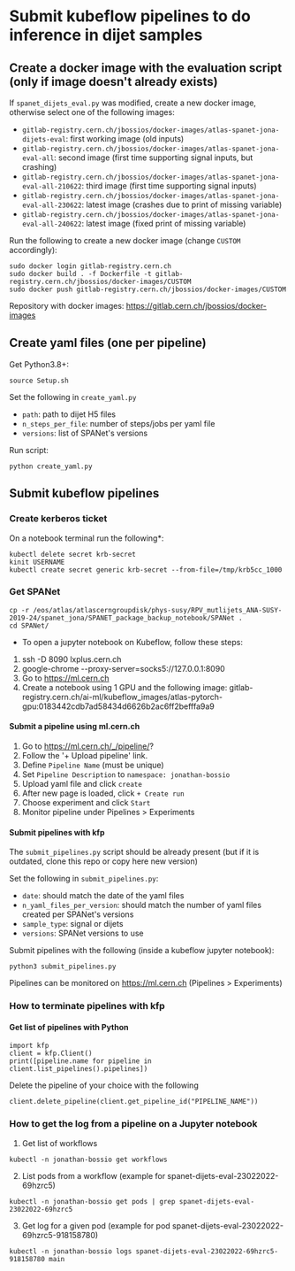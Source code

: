 # Submit kubeflow pipelines to do inference in dijet samples

## Create a docker image with the evaluation script (only if image doesn't already exists)

If ```spanet_dijets_eval.py``` was modified, create a new docker image, otherwise select one of the following images:

- ```gitlab-registry.cern.ch/jbossios/docker-images/atlas-spanet-jona-dijets-eval```: first working image (old inputs)
- ```gitlab-registry.cern.ch/jbossios/docker-images/atlas-spanet-jona-eval-all```: second image (first time supporting signal inputs, but crashing)
- ```gitlab-registry.cern.ch/jbossios/docker-images/atlas-spanet-jona-eval-all-210622```: third image (first time supporting signal inputs)
- ```gitlab-registry.cern.ch/jbossios/docker-images/atlas-spanet-jona-eval-all-230622```: latest image (crashes due to print of missing variable)
- ```gitlab-registry.cern.ch/jbossios/docker-images/atlas-spanet-jona-eval-all-240622```: latest image (fixed print of missing variable)

Run the following to create a new docker image (change ```CUSTOM``` accordingly):

```
sudo docker login gitlab-registry.cern.ch
sudo docker build . -f Dockerfile -t gitlab-registry.cern.ch/jbossios/docker-images/CUSTOM
sudo docker push gitlab-registry.cern.ch/jbossios/docker-images/CUSTOM
```

Repository with docker images: https://gitlab.cern.ch/jbossios/docker-images

## Create yaml files (one per pipeline)

Get Python3.8+:

```
source Setup.sh
```

Set the following in ```create_yaml.py```

- ```path```: path to dijet H5 files
- ```n_steps_per_file```: number of steps/jobs per yaml file
- ```versions```: list of SPANet's versions

Run script:

```
python create_yaml.py
```

## Submit kubeflow pipelines

### Create kerberos ticket

On a notebook terminal run the following*:

```
kubectl delete secret krb-secret
kinit USERNAME
kubectl create secret generic krb-secret --from-file=/tmp/krb5cc_1000
```

### Get SPANet

```
cp -r /eos/atlas/atlascerngroupdisk/phys-susy/RPV_mutlijets_ANA-SUSY-2019-24/spanet_jona/SPANET_package_backup_notebook/SPANet .
cd SPANet/
```

* To open a jupyter notebook on Kubeflow, follow these steps:

1. ssh -D 8090 lxplus.cern.ch
2. google-chrome --proxy-server=socks5://127.0.0.1:8090
3. Go to https://ml.cern.ch
4. Create a notebook using 1 GPU and the following image: gitlab-registry.cern.ch/ai-ml/kubeflow_images/atlas-pytorch-gpu:0183442cdb7ad58434d6626b2ac6ff2befffa9a9

#### Submit a pipeline using ml.cern.ch

1. Go to https://ml.cern.ch/_/pipeline/?
2. Follow the '+ Upload pipeline' link.
3. Define ```Pipeline Name``` (must be unique)
4. Set ```Pipeline Description``` to ```namespace: jonathan-bossio```
5. Upload yaml file and click ```create```
6. After new page is loaded, click ```+ Create run```
7. Choose experiment and click ```Start```
8. Monitor pipeline under Pipelines > Experiments

#### Submit pipelines with kfp

The ```submit_pipelines.py``` script should be already present (but if it is outdated, clone this repo or copy here new version)

Set the following in ```submit_pipelines.py```:

- ```date```: should match the date of the yaml files
- ```n_yaml_files_per_version```: should match the number of yaml files created per SPANet's versions
- ```sample_type```: signal or dijets
- ```versions```: SPANet versions to use

Submit pipelines with the following (inside a kubeflow jupyter notebook):

```
python3 submit_pipelines.py
```

Pipelines can be monitored on https://ml.cern.ch (Pipelines > Experiments)

### How to terminate pipelines with kfp

#### Get list of pipelines with Python

```
import kfp
client = kfp.Client()
print([pipeline.name for pipeline in client.list_pipelines().pipelines])
```

Delete the pipeline of your choice with the following

```
client.delete_pipeline(client.get_pipeline_id("PIPELINE_NAME"))
```

### How to get the log from a pipeline on a Jupyter notebook

1. Get list of workflows

```
kubectl -n jonathan-bossio get workflows
```

2. List pods from a workflow (example for spanet-dijets-eval-23022022-69hzrc5)

```
kubectl -n jonathan-bossio get pods | grep spanet-dijets-eval-23022022-69hzrc5
```

3. Get log for a given pod (example for pod spanet-dijets-eval-23022022-69hzrc5-918158780)

```
kubectl -n jonathan-bossio logs spanet-dijets-eval-23022022-69hzrc5-918158780 main
```
